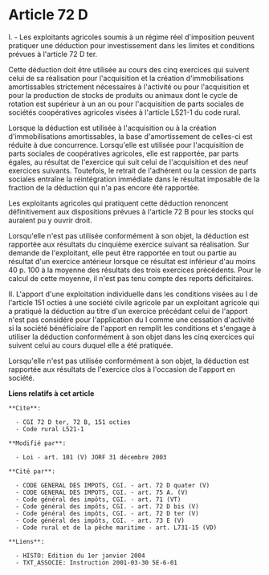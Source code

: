 # Article 72 D

I. - Les exploitants agricoles soumis à un régime réel d'imposition peuvent pratiquer une déduction pour investissement dans
les limites et conditions prévues à l'article 72 D ter.

Cette déduction doit être utilisée au cours des cinq exercices qui suivent celui de sa réalisation pour l'acquisition et la
création d'immobilisations amortissables strictement nécessaires à l'activité ou pour l'acquisition et pour la production de
stocks de produits ou animaux dont le cycle de rotation est supérieur à un an ou pour l'acquisition de parts sociales de
sociétés coopératives agricoles visées à l'article L521-1 du code rural.

Lorsque la déduction est utilisée à l'acquisition ou à la création d'immobilisations amortissables, la base d'amortissement
de celles-ci est réduite à due concurrence. Lorsqu'elle est utilisée pour l'acquisition de parts sociales de coopératives
agricoles, elle est rapportée, par parts égales, au résultat de l'exercice qui suit celui de l'acquisition et des neuf
exercices suivants. Toutefois, le retrait de l'adhérent ou la cession de parts sociales entraîne la réintégration immédiate
dans le résultat imposable de la fraction de la déduction qui n'a pas encore été rapportée.

Les exploitants agricoles qui pratiquent cette déduction renoncent définitivement aux dispositions prévues à l'article 72 B
pour les stocks qui auraient pu y ouvrir droit.

Lorsqu'elle n'est pas utilisée conformément à son objet, la déduction est rapportée aux résultats du cinquième exercice
suivant sa réalisation. Sur demande de l'exploitant, elle peut être rapportée en tout ou partie au résultat d'un exercice
antérieur lorsque ce résultat est inférieur d'au moins 40 p. 100 à la moyenne des résultats des trois exercices précédents.
Pour le calcul de cette moyenne, il n'est pas tenu compte des reports déficitaires.

II. L'apport d'une exploitation individuelle dans les conditions visées au I de l'article 151 octies à une société civile
agricole par un exploitant agricole qui a pratiqué la déduction au titre d'un exercice précédant celui de l'apport n'est pas
considéré pour l'application du I comme une cessation d'activité si la société bénéficiaire de l'apport en remplit les
conditions et s'engage à utiliser la déduction conformément à son objet dans les cinq exercices qui suivent celui au cours
duquel elle a été pratiquée.

Lorsqu'elle n'est pas utilisée conformément à son objet, la déduction est rapportée aux résultats de l'exercice clos à
l'occasion de l'apport en société.

**Liens relatifs à cet article**

	**Cite**:

	  - CGI 72 D ter, 72 B, 151 octies
	  - Code rural L521-1

	**Modifié par**:

	  - Loi - art. 101 (V) JORF 31 décembre 2003

	**Cité par**:

	  - CODE GENERAL DES IMPOTS, CGI. - art. 72 D quater (V)
	  - CODE GENERAL DES IMPOTS, CGI. - art. 75 A. (V)
	  - Code général des impôts, CGI. - art. 71 (VT)
	  - Code général des impôts, CGI. - art. 72 D bis (V)
	  - Code général des impôts, CGI. - art. 72 D ter (V)
	  - Code général des impôts, CGI. - art. 73 E (V)
	  - Code rural et de la pêche maritime - art. L731-15 (VD)

	**Liens**:

	  - HISTO: Edition du 1er janvier 2004
	  - TXT_ASSOCIE: Instruction 2001-03-30 5E-6-01
